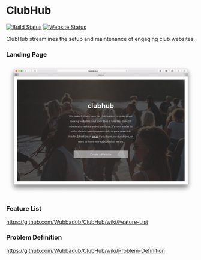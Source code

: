 # ClubHub

[![Build Status](https://img.shields.io/travis/Wubbadub/ClubHub.svg?branch=develop)](https://travis-ci.org/Wubbadub/ClubHub)
[![Website Status](https://img.shields.io/website-up-down-green-red/http/hubsite.club.svg)](http://www.hubsite.club/)

ClubHub streamlines the setup and maintenance of engaging club websites.

### Landing Page
![](./assets/img/splash-page.png)

### Feature List
https://github.com/Wubbadub/ClubHub/wiki/Feature-List

### Problem Definition
https://github.com/Wubbadub/ClubHub/wiki/Problem-Definition
